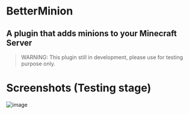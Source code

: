 # BetterMinion
## A plugin that adds minions to your Minecraft Server
> WARNING: This plugin still in development, please use for testing purpose only.
# Screenshots (Testing stage)
![image](https://user-images.githubusercontent.com/33188123/147995253-aec7310a-1522-4e14-84f9-e7bd8904fc22.png)


